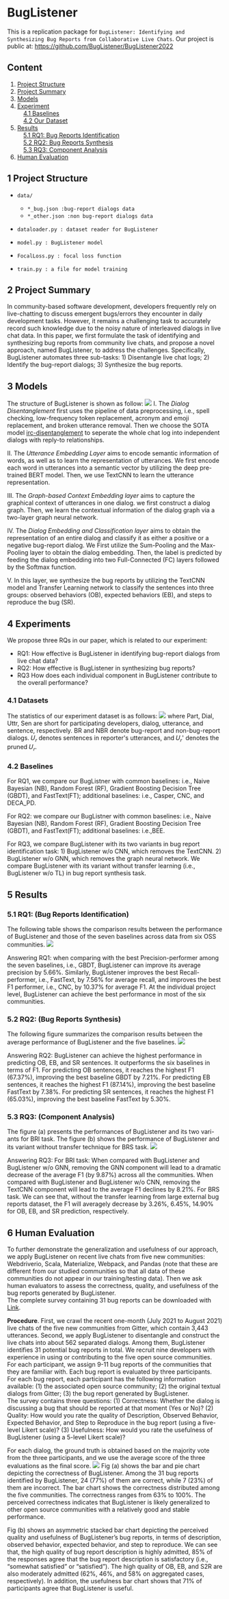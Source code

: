 # BugListener

This is a replication package for `BugListener: Identifying and Synthesizing Bug Reports from Collaborative Live Chats`. 
Our project is public at: <https://github.com/BugListener/BugListener2022>

## Content

1. [Project Structure](#1-Project-Structure)<br>
2. [Project Summary](#2-Project-Summary)<br>
3. [Models](#3-Models)<br>
4. [Experiment](#4-Experiment)<br>
&ensp;&ensp;[4.1 Baselines](#41-Datasets)<br>
&ensp;&ensp;[4.2 Our Dataset](#42-Baselines)<br>
5. [Results](#5-Results)<br>
&ensp;&ensp;[5.1 RQ1: Bug Reports Identification](#51-rq1-Bug-Reports-Identification)<br>
&ensp;&ensp;[5.2 RQ2: Bug Reports Synthesis](#52-rq2-Bug-Reports-Synthesis)<br>
&ensp;&ensp;[5.3 RQ3: Component Analysis](#53-rq3-component-analysis)<br>
6. [Human Evaluation](#6-Human-Evaluation)<br>

## 1 Project Structure
- `data/`
	- `*_bug.json :bug-report dialogs data`
	- `*_other.json :non bug-report dialogs data`


- `dataloader.py : dataset reader for BugListener`
- `model.py : BugListener model`
- `FocalLoss.py : focal loss function`
- `train.py : a file for model training`

## 2 Project Summary
In community-based software development, developers frequently rely on live-chatting to discuss emergent bugs/errors they encounter in daily development tasks. However, it remains a challenging task to accurately record such knowledge due to the noisy nature of interleaved dialogs in live chat data. In this paper, we first formulate the task of identifying and synthesizing bug reports from community live chats, and propose a novel approach, named BugListener, to address the challenges. Specifically, BugListener automates three sub-tasks: 1) Disentangle live chat logs; 2) Identify the bug-report dialogs; 3) Synthesize the bug reports.

## 3 Models
The structure of BugListener is shown as follow:
![](https://github.com/BugListener/BugListener2022/blob/main/diagrams/approach.png)
I.	The *Dialog Disentanglement* first uses the pipeline of data preprocessing, i.e., spell checking, low-frequency token replacement, acronym and emoji replacement, and broken utterance removal. Then we choose the SOTA model [irc-disentanglement](https://github.com/jkkummerfeld/irc-disentanglement/zipball/master) to seperate the whole chat log into independent dialogs with reply-to relationships.

II.	The *Utterance Embedding Layer* aims to encode semantic information of words, as well as to learn the representation of utterances. We first encode each word in utterances into a semantic vector by utilizing the deep pre-trained BERT model. Then, we use TextCNN to learn the utterance representation.

III. The *Graph-based Context Embedding layer* aims to capture the graphical context of utterances in one dialog. we first construct a dialog graph. Then, we learn the contextual information of the dialog graph via a two-layer graph neural network. 

IV.	The *Dialog Embedding and Classification layer* aims to obtain the representation of an entire dialog and classify it as either a positive or a negative bug-report dialog. We First utilize the Sum-Pooling and the Max-Pooling layer to obtain the dialog embedding. Then, the label is predicted by feeding the dialog embedding into two Full-Connected (FC) layers followed by the Softmax function.

V.	In this layer, we synthesize the bug reports by utilizing the TextCNN model and Transfer Learning network to classify the sentences into three groups: observed behaviors (OB), expected behaviors (EB), and steps to reproduce the bug (SR).

## 4 Experiments
We propose three RQs in our paper, which is related to our experiment:
- RQ1: How effective is BugListener in identifying bug-report dialogs from live chat data?
- RQ2: How effective is BugListener in synthesizing bug reports?
- RQ3 How does each individual component in BugListener contribute to the overall performance?

### 4.1 Datasets
The statistics of our experiment dataset is as follows: 
![](https://github.com/BugListener/BugListener2022/blob/main/diagrams/dataset.png)
where Part, Dial, Uttr, Sen are short for participating developers, dialog, utterance, and sentence, respectively. BR and NBR denote bug-report and non-bug-report dialogs. 𝑈<sub>𝑟</sub> denotes sentences in reporter's utterances, and 𝑈<sub>𝑟</sub>' denotes the pruned 𝑈<sub>𝑟</sub>.
### 4.2 Baselines
For RQ1, we compare our BugListner with common baselines: i.e., Naive Bayesian (NB), Random Forest (RF), Gradient Boosting Decision Tree (GBDT), and FastText(FT); additional baselines: i.e., Casper, CNC, and DECA_PD.

For RQ2: we compare our BugListner with common baselines: i.e., Naive Bayesian (NB), Random Forest (RF), Gradient Boosting Decision Tree (GBDT), and FastText(FT); additional baselines: i.e.,BEE.

For RQ3, we compare BugListener with its two variants in bug report identification task: 1) BugListener w/o CNN, which removes the TextCNN. 2) BugListener w/o GNN, which removes the graph neural network. We compare BugListener with its variant without transfer learning (i.e., BugListener w/o TL) in bug report synthesis task.

## 5 Results
### 5.1 RQ1: (Bug Reports Identification)
The following table shows the comparison results between the performance of BugListener and those of the seven baselines across data from six OSS communities.
![](https://github.com/BugListener/BugListener2022/blob/main/diagrams/RQ1.png)

Answering RQ1: when comparing with the best Precision-performer among the seven baselines, i.e., GBDT, BugListener can improve its average precision by 5.66%. Similarly, BugListener improves the best Recall-performer, i.e., FastText, by 7.56% for average recall, and improves the best F1 performer, i.e., CNC, by 10.37% for average F1. At the individual project level, BugListener can achieve the best performance in most of the six communities.

### 5.2 RQ2: (Bug Reports Synthesis)
The following figure summarizes the comparison results between the average performance of BugListener and the five baselines.
![](https://github.com/BugListener/BugListener2022/blob/main/diagrams/RQ2.png)

Answering RQ2: BugListener can achieve the highest performance in predicting OB, EB, and SR sentences. It outperforms the six baselines in terms of F1. For predicting OB sentences, it reaches the highest F1 (67.37%), improving the best baseline GBDT by 7.21%. For predicting EB sentences, it reaches the highest F1 (87.14%), improving the best baseline FastText by 7.38%. For predicting SR sentences, it reaches the highest F1 (65.03%), improving the best baseline FastText by 5.30%.

### 5.3 RQ3: (Component Analysis)
The figure (a) presents the performances of BugListener and its two vari-ants for BRI task. The figure (b) shows the performance of BugListener and its variant without transfer technique for BRS task.
![](https://github.com/BugListener/BugListener2022/blob/main/diagrams/RQ3.png)

Answering RQ3: For BRI task: When compared with BugListener and BugListener w/o GNN, removing the GNN component will lead to a dramatic decrease of the average F1 (by 9.87%) across all the communities. When compared with BugListener and BugListener w/o CNN, removing the TextCNN component will lead to the average F1 declines by 8.21%. For BRS task. We can see that, without the transfer learning from large external bug reports dataset, the F1 will averagely decrease by 3.26%, 6.45%, 14.90% for OB, EB, and SR prediction, respectively.

## 6 Human Evaluation
To further demonstrate the generalization and usefulness of our approach, we apply BugListener on recent live chats from five new communities: Webdriverio, Scala, Materialize, Webpack, and Pandas (note that these are different from our studied communities so that all data of these communities do not appear in our training/testing data). Then we ask human evaluators to assess the correctness, quality, and usefulness of the bug reports generated by BugListener.  
The complete survey containing 31 bug reports can be downloaded with [Link](https://github.com/BugListener/BugListener2022/blob/main/data/human%20evaluation.xlsx).

**Procedure**. First, we crawl the recent one-month (July 2021 to August 2021) live chats of the five new communities from Gitter, which contain 3,443 utterances. Second, we apply BugListener to disentangle and construct the live chats into about 562 separated dialogs. Among them, BugListener identifies 31 potential bug reports in total. We recruit nine developers with experience in using or contributing to the five open source communities. For each participant, we assign 9-11 bug reports of the communities that they are familiar with. Each bug report is evaluated by three participants. For each bug report, each participant has the following information available: (1) the associated open source community; (2) the original textual dialogs from Gitter; (3) the bug report generated by BugListener.  
The survey contains three questions: (1) Correctness: Whether the dialog is discussing a bug that should be reported at that moment (Yes or No)? (2) Quality: How would you rate the quality of Description, Observed Behavior, Expected Behavior, and Step to Reproduce in the bug report (using a five-level Likert scale)? (3) Usefulness: How would you rate the usefulness of BugListener (using a 5-level Likert scale)?

For each dialog, the ground truth is obtained based on the majority vote from the three participants, and we use the average score of the three evaluations as the final score. 
![](https://github.com/BugListener/BugListener2022/blob/main/diagrams/HE.png)
Fig (a) shows the bar and pie chart depicting the correctness of BugListener. Among the 31 bug reports identified by BugListener, 24 (77%) of them are correct, while 7 (23%) of them are incorrect. The bar chart shows the correctness distributed among the five communities. The correctness ranges from 63% to 100%. The perceived correctness indicates that BugListener is likely generalized to other open source communities with a relatively good and stable performance. 

Fig (b) shows an asymmetric stacked bar chart depicting the perceived quality and usefulness of BugListener’s bug reports, in terms of description, observed behavior, expected behavior, and step to reproduce. We can see that, the high quality of bug report description is highly admitted, 85% of the responses agree that the bug report description is satisfactory (i.e., “somewhat satisfied” or “satisfied”). The high quality of OB, EB, and S2R are also moderately admitted (62%, 46%, and 58% on aggregated cases, respectively). In addition, the usefulness bar chart shows that 71% of participants agree that BugListener is useful.
